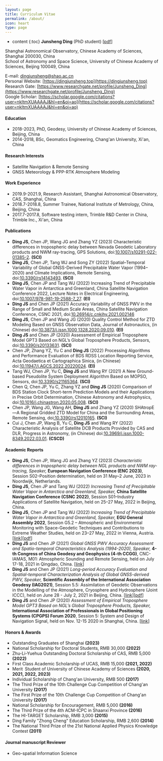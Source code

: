 ```yaml
---
layout: page
title: Curriculum Vitae
permalink: /about/
icon: heart
type: page
---
```

* content
{:toc}
**Junsheng Ding** (PhD student) [[pdf](https://github.com/Sardingfish/Sardingfish.github.io/blob/master/page/CV_DingJS.pdf)]

Shanghai Astronomical Observatory, Chinese Academy of Sciences, Shanghai 200030, China  
School of Astronomy and Space Science, University of Chinese Academy of Sciences, Beijing 100049, China

E-mail: <u>dingjunsheng@shao.ac.cn</u>  
Personal Website: [https://dingjunsheng.top](https://dingjunsheng.top)  
Research Gate: [https://www.researchgate.net/profile/Junsheng_Ding](https://www.researchgate.net/profile/Junsheng_Ding)  
Google Scholar: [https://scholar.google.com/citations?user=nkItmXUAAAAJ&hl=en&oi=ao](https://scholar.google.com/citations?user=nkItmXUAAAAJ&hl=en&oi=ao)

#### **Education**
- 2018-2023, PhD, Geodesy, University of Chinese Academy of Sciences, Beijing, China
- 2014-2018, BSc, Geomatics Engineering, Chang'an University, Xi'an, China

#### **Research Interests**
- Satellite Navigation & Remote Sensing
- GNSS Meteorology & PPP-RTK Atmosphere Modeling

#### **Work Experience**
- 2019.9-2021.9, Research Assistant, Shanghai Astronomical Observatory, CAS, Shanghai, China
- 2018.7-2018.8, Summer Trainee, National Institute of Metrology, China, Beijing, China
- 2017.7-2017.8, Software testing intern, Trimble R&D Center in China, Trimble Inc., Xi'an, China

#### **Publications**
- **Ding JS**, Chen JP, Wang JG and Zhang YZ (2023) Characteristic differences in tropospheric delay between Nevada Geodetic Laboratory products and NWM ray-tracing, GPS Solutions, doi:[10.1007/s10291-022-01385-2](https://link.springer.com/article/10.1007/s10291-022-01385-2). **(SCI)**
- **Ding JS**, Chen JP, Tang WJ and Song ZY (2022) Spatial–Temporal Variability of Global GNSS-Derived Precipitable Water Vapor (1994–2020) and Climate Implications, Remote Sensing, doi:[10.3390/rs14143493](https://www.mdpi.com/2072-4292/14/14/3493/htm). **(SCI)**
- **Ding JS**, Chen JP and Tang WJ (2022) Increasing Trend of Precipitable Water Vapor in Antarctica and Greenland, China Satellite Navigation Conference 2022, Lecture Notes in Electrical Engineering, doi:[10.1007/978-981-19-2588-7_27](http://dx.doi.org/10.1007/978-981-19-2588-7_27). **(EI)**
- **Ding JS** and Chen JP (2021) Accuracy Variability of GNSS PWV in the Range of Small and Medium Scale Areas, China Satellite Navigation Conference, CSNC 2021, doi:[10.26914/c.cnkihy.2021.002146](https://kns.cnki.net/kcms/detail/detail.aspx?dbcode=CPFD&dbname=CPFDTEMP&filename=WXDH202105001003&v=dT%25mmd2Fa%25mmd2F9hFJSEf0ab7zHb6xI4R4joiAEOerCFtZOWXnGwmaTEorOUXeytcIdnrw2Kuh68fC%25mmd2BcNcmc%3d)
- **Ding JS**, Chen JP and Wang JG (2020) Quality Control Method for ZTD Modeling Based on GNSS Observation Data, Journal of Astronautics, (in Chinese) doi:[10.3873/j.issn.1000 1328.2020.09.010](http://www.yhxb.org.cn/CN/10.3873/j.issn.1000-1328.2020.09.010). **(EI)**
- **Ding JS** and Chen JP (2020) Assessment of Empirical Troposphere Model GPT3 Based on NGL’s Global Troposphere Products, Sensors, doi:[10.3390/s20133631](https://www.mdpi.com/1424-8220/20/13/3631). **(SCI)**
- Chen JP, Zhang YZ, Yu C and **Ding JS** (2022) Processing Algorithms and Performance Evaluation of BDS RDSS Location Reporting Service, Acta Geodaetica et Cartographica Sinica, (in Chinese) doi:[10.11947/j.AGCS.2022.20220024](http://xb.sinomaps.com/CN/10.11947/j.AGCS.2022.20220024). **(EI)**
- Tang WJ, Chen JP, Yu C, **Ding JS** and Wang RY (2021) A New Ground-based Pseudolite System Deployment Algorithm Based on MOPSO, Sensors, doi:[10.3390/s21165364](https://www.mdpi.com/1424-8220/21/16/5364). **(SCI)**
- Chen Q, Chen JP, Yu C, Zhang YZ and **Ding JS** (2020) Comparison of BDS Station Clock Short-term Prediction Models and their Applications in Precise Orbit Determination, Chinese Astronomy and Astrophysics, doi:[10.1016/j.chinastron.2020.05.008](https://www.sciencedirect.com/science/article/pii/S0275106220300357). **(SCI)**
- Chen JP, Wang JG, Wang AH, **Ding JS** and Zhang YZ (2020) SHAtropE—A Regional Gridded ZTD Model for China and the Surrounding Areas, Remote Sensing, doi[:10.3390/rs12010165](https://www.mdpi.com/2072-4292/12/1/165). **(SCI)**
- Cui J, Chen JP, Wang B, Yu C, **Ding JS** and Wang RY (2022) Characteristic Analysis of Satellite DCB Products Provided
  by CAS and DLR, Progress in Astronomy, (in Chinese) doi:[10.3969/j.issn.1000-8349.2022.03.01](http://center.shao.ac.cn/twxjz/abstract/2022/20220308.pdf). **(CSCD)**

#### **Academic Reports**

- **Ding JS**, Chen JP, Wang JG and Zhang YZ (2023) _Characteristic differences in tropospheric delay between NGL products and NWM ray-tracing, Speaker,_ **European Navigation Conference (ENC 2023)**, Session S02–Position determination, held on 31 May–2 June, 2023 in Noordwijk, Netherlands.
- **Ding JS**, Chen JP and Tang WJ (2022) _Increasing Trend of Precipitable Water Vapor in Antarctica and Greenland, Speaker,_ **China Satellite Navigation Conference (CSNC 2022)**, Session S01–Industry Applications of Satellite Navigation, held on 25–27 May, 2022 in Beijing, China.
- **Ding JS**, Chen JP and Tang WJ (2022) *Increasing Trend of Precipitable Water Vapor in Antarctica and Greenland, Speaker,* **EGU General Assembly 2022**, Session G5.2 – Atmospheric and Environmental Monitoring with Space-Geodetic Techniques and Contributions to Extreme Weather Studies, held on 23–27 May, 2022 in Vienna, Austria.[[link](https://meetingorganizer.copernicus.org/EGU22/session/42843#Presentations)][[pdf](https://www.researchgate.net/publication/367041037_Increasing_trend_of_Precipitable_Water_Vapor_in_Antarctica_and_Greenland)]
- **Ding JS** and Chen JP (2021) *Global GNSS PWV Accuracy Assessment and Spatio-temporal Characteristics Analysis (1994-2020), Speaker,* **4-th  Congress of China Geodesy and Geophysics (4-th CCGG)**, CNC-IAMAS, M01: Atmospheric Sounding and Remote Sensing, held on July 17-18, 2021 in Qingdao, China. [[link](http://ddl.escience.cn/f/VWbR)]
- **Ding JS** and Chen JP (2021) *Long-period Accuracy Evaluation and Spatial-temporal Characterization Analysis of Global GNSS-derived PWV, Speaker,* **Scientific Assembly of the International Association Geodesy (IAG2021)**, Session 5.5: Assimilation of Geodetic Observations in the Modelling of the Atmosphere, Cryosphere and Hydrosphere (Joint ICCC),  held on June 28 - July 2, 2021 in Beijing, China. [[link](https://www.iag2021.com/en/web/program/1646)][[pdf](https://www.researchgate.net/publication/367041555_Long-period_Accuracy_Evaluation_and_Spatial-_temporal_Characterization_Analysis_of_Global_GNSS-derived_PWV)]
- **Ding JS** and Chen JP (2020) *Assessment of Empirical Troposphere Model GPT3 Based on NGL’s Global Troposphere Products, Speaker,* **International Association of Professionals in Global Positioning Systems (CPGPS) Forum 2020**, Session 5: System and Design of Navigation Signal, held on Nov. 12-15 2020 in Shanghai, China. [[link](http://202.127.29.4/shao_gnss_ac/cpgps2020/program_online.html)]

#### **Honors & Awards**

- Outstanding Graduates of Shanghai **(2023)**
- National Scholarship for Doctoral Students, RMB 30,000 **(2022)**
- Zhu-Li-Yuehua Outstanding Doctoral Scholarship of CAS, RMB 5,000 **(2022)**
- First Class Academic Scholarship of UCAS, RMB 15,000 **(2021, 2022)**
- Merit Student of University of Chinese Academy of Sciences **(2020, 2021, 2022, 2023)**
- Individual Scholarship of Chang'an University, RMB 500 **(2017)**
- The Third Prize of the 10th Challenge Cup  Competition of Chang'an University **(2017)**
- The First Prize of the 10th Challenge Cup  Competition of Chang'an University **(2017)**
- National Scholarship for Encouragement, RMB 5,000 **(2016)**
- The Third Prize of the 4th ACM-ICPC in Shaanxi Province **(2016)**
- The HI-TARGET Scholarship, RMB 3,000 **(2015)**
- Ding Family "Zhong Cheng" Education Scholarship, RMB 2,600 **(2014)**
- The National Third Prize of the 21st National Applied Physics Knowledge Contest **(2011)**

#### **Journal manuscript Reviewer**
- Geo-spatial Information Science
